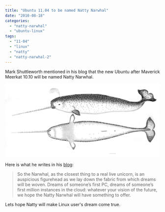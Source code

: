 ```yaml
---
title: "Ubuntu 11.04 to be named Natty Narwhal"
date: "2010-08-18"
categories: 
  - "natty-narwhal"
  - "ubuntu-linux"
tags: 
  - "11-04"
  - "linux"
  - "natty"
  - "natty-narwhal-2"
---
```


Mark Shuttleworth mentioned in his blog that the new Ubuntu after Maverick Meerkat 10.10 will be named Natty Narwhal.

![](images/Narwhalsk.jpg "Natty Narwhal")

Here is what he writes in his [blog](http://www.markshuttleworth.com/archives/478):

> So the Narwhal, as the closest thing to a real live unicorn, is an auspicious figurehead as we lay down the fabric from which dreams will be woven. Dreams of someone’s first PC, dreams of someone’s first million instances in the cloud: whatever your vision of the future, we hope the Natty Narwhal will have something to offer.

Lets hope Natty will make Linux user's dream come true.
